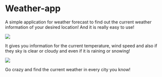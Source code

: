 # Weather-app

A simple application for weather forecast to find out the current weather information of your desired location! And it is really easy to use!

<img src="http://oi67.tinypic.com/15n6fth.jpg"/>

It gives you information for the current temperature, wind speed and also if they sky is clear or cloudy and even if it is raining or snowing!

<img src="http://oi67.tinypic.com/xggoet.jpg"/>

Go crazy and find the current weather in every city you know!
